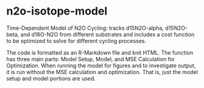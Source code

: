 # n2o-isotope-model
Time-Dependent Model of N2O Cycling: tracks d15N2O-alpha, d15N2O-beta, and d18O-N2O from different substrates and includes a cost function to be optimized to solve for different cycling processes.

The code is formatted as an R-Markdown file and knit HTML. The function has three main parts: Model Setup, Model, and MSE Calculation for Optimization. When running the model for figures and to investigate output, it is run without the MSE calculation and optimization. That is, just the model setup and model portions are used.

